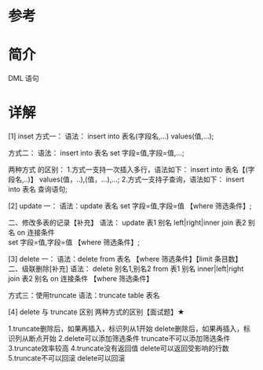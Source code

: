 # 参考

# 简介
DML 语句


# 详解

[1] inset
方式一：
语法：
insert into 表名(字段名,...) values(值,...);

方式二：
语法：
insert into 表名 set 字段=值,字段=值,...;

两种方式 的区别：
1.方式一支持一次插入多行，语法如下：
insert into 表名【(字段名,..)】 values(值，..),(值，...),...;
2.方式一支持子查询，语法如下：
insert into 表名
查询语句;

[2] update
一：
语法：update 表名 set 字段=值,字段=值 【where 筛选条件】;

二、修改多表的记录【补充】
语法：
update 表1 别名 
left|right|inner join 表2 别名 
on 连接条件  
set 字段=值,字段=值 
【where 筛选条件】;



[3] delete
一：
语法：delete from 表名 【where 筛选条件】【limit 条目数】
二、级联删除[补充]
语法：
delete 别名1,别名2 from 表1 别名 
inner|left|right join 表2 别名 
on 连接条件
 【where 筛选条件】

方式三：使用truncate
语法：truncate table 表名

[4] delete 与 truncate 区别
两种方式的区别【面试题】★

1.truncate删除后，如果再插入，标识列从1开始
  delete删除后，如果再插入，标识列从断点开始
2.delete可以添加筛选条件
 truncate不可以添加筛选条件
3.truncate效率较高
4.truncate没有返回值
delete可以返回受影响的行数
5.truncate不可以回滚
delete可以回滚






